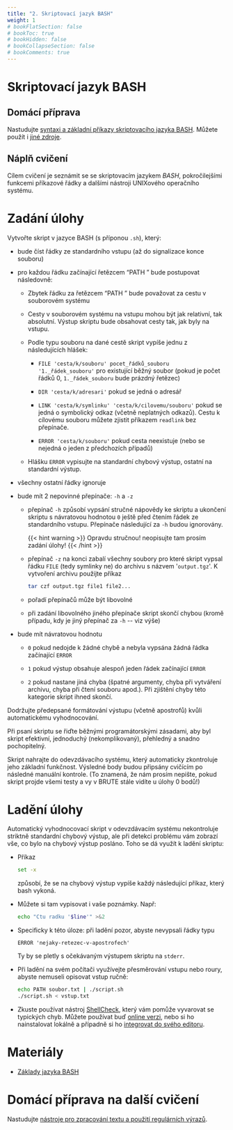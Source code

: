 ```yaml
---
title: "2. Skriptovací jazyk BASH"
weight: 1
# bookFlatSection: false
# bookToc: true
# bookHidden: false
# bookCollapseSection: false
# bookComments: true
---
```


# Skriptovací jazyk BASH

## Domácí příprava
Nastudujte [syntaxi a základní příkazy skriptovacího jazyka BASH](bash). Můžete
použít i [jiné zdroje](https://www.gnu.org/software/bash/manual/).

## Náplň cvičení
Cílem cvičení je seznámit se se skriptovacím jazykem *BASH*, pokročilejšími
funkcemi příkazové řádky a dalšími nástroji UNIXového operačního systému.

# Zadání úlohy
Vytvořte skript v jazyce BASH (s příponou `.sh`), který:

- bude číst řádky ze standardního vstupu (až do signalizace konce souboru)

- pro každou řádku začínající řetězcem “PATH ” bude postupovat následovně:

  - Zbytek řádku za řetězcem “PATH ” bude považovat za cestu v souborovém
    systému

  - Cesty v souborovém systému na vstupu mohou být jak relativní, tak
    absolutní. Výstup skriptu bude obsahovat cesty tak, jak byly na vstupu.

  - Podle typu souboru na dané cestě skript vypíše jednu z následujících
    hlášek:

    - `FILE 'cesta/k/souboru' pocet_řádků_souboru '1._řádek_souboru'` pro
      existující běžný soubor (pokud je počet řádků 0,
      `1._řádek_souboru` bude prázdný řetězec)

    - `DIR 'cesta/k/adresari'` pokud se jedná o adresář

    - `LINK 'cesta/k/symlinku' 'cesta/k/cilovemu/souboru'` pokud se jedná o
      symbolický odkaz (včetně neplatných odkazů). Cestu k cílovému souboru
      můžete zjistit příkazem `readlink` bez přepínače.

    - `ERROR 'cesta/k/souboru'` pokud cesta neexistuje (nebo se nejedná o jeden
      z předchozích případů)

  - Hlášku `ERROR` vypisujte na standardní chybový výstup, ostatní na
    standardní výstup.

- všechny ostatní řádky ignoruje

- bude mít 2 nepovinné přepínače: `-h` a `-z`

  - přepínač `-h` způsobí vypsání stručné nápovědy ke skriptu a ukončení
    skriptu s návratovou hodnotou `0` ještě před čtením řádek ze standardního
    vstupu. Přepínače následující za `-h` budou ignorovány.

    {{< hint warning >}}
   Opravdu stručnou! neopisujte tam prosím zadání úlohy!
    {{< /hint >}}

  - přepínač `-z` na konci zabalí všechny soubory pro které skript vypsal řádku
    `FILE` (tedy symlinky ne) do archivu s názvem '`output.tgz`'. K vytvoření
    archivu použijte příkaz
    ```bash
    tar czf output.tgz file1 file2...
    ```
  - pořadí přepínačů může být libovolné

  - při zadání libovolného jiného přepínače skript skončí chybou (kromě
    případu, kdy je jiný přepínač za `-h` -- viz výše)

- bude mít návratovou hodnotu

  - `0` pokud nedojde k žádné chybě a nebyla vypsána žádná řádka začínající
    `ERROR`

  - `1` pokud výstup obsahuje alespoň jeden řádek začínající `ERROR`

  - `2` pokud nastane jiná chyba (špatné argumenty, chyba při vytváření
    archivu, chyba při čtení souboru apod.). Při zjištění chyby této kategorie
    skript ihned skončí.

Dodržujte předepsané formátování výstupu (včetně apostrofů) kvůli automatickému
vyhodnocování.

Při psaní skriptu se řiďte běžnými programátorskými zásadami, aby byl skript
efektivní, jednoduchý (nekomplikovaný), přehledný a snadno pochopitelný.

Skript nahrajte do odevzdávacího systému, který automaticky zkontroluje jeho
základní funkčnost. Výsledné body budou připsány cvičícím po následné manuální
kontrole. (To znamená, že nám prosím nepište, pokud skript projde všemi testy a
vy v BRUTE stále vidíte u úlohy 0 bodů!)

# Ladění úlohy
Automatický vyhodnocovací skript v odevzdávacím systému nekontroluje striktně
standardní chybový výstup, ale při detekci problému vám zobrazí vše, co bylo na
chybový výstup posláno. Toho se dá využít k ladění skriptu:
-  Příkaz
    ```bash
    set -x
    ```
    způsobí, že se na chybový výstup vypíše každý následující
    příkaz, který bash vykoná.

-  Můžete si tam vypisovat i vaše poznámky. Např:
    ```bash
    echo "Ctu radku '$line'" >&2
    ```
-  Specificky k této úloze: při ladění pozor, abyste nevypsali řádky typu
    ```
    ERROR 'nejaky-retezec-v-apostrofech'
    ```
    Ty by se pletly s očekávaným výstupem skriptu na `stderr`.

-  Při ladění na svém počítači využívejte přesměrování vstupu nebo
   roury, abyste nemuseli opisovat vstup ručně:

   ```bash
   echo PATH soubor.txt | ./script.sh
   ./script.sh < vstup.txt
   ```

-  Zkuste používat nástroj [ShellCheck][], který vám pomůže vyvarovat
   se typických chyb. Můžete používat buď [online verzi][ShellCheck],
   nebo si ho nainstalovat lokálně a případně si ho [integrovat do
   svého editoru](https://github.com/koalaman/shellcheck#in-your-editor).

[ShellCheck]: https://www.shellcheck.net/

# Materiály
- [Základy jazyka BASH](bash)

# Domácí příprava na další cvičení
Nastudujte [nástroje pro zpracování textu a použití regulárních výrazů][regex].


[regex]: ../lab3/regex
